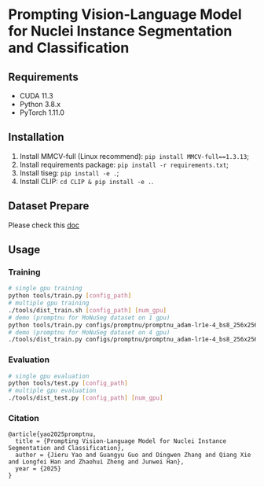 # Prompting Vision-Language Model for Nuclei Instance Segmentation and Classification

## Requirements
- CUDA 11.3
- Python 3.8.x
- PyTorch 1.11.0

## Installation
1. Install MMCV-full (Linux recommend): `pip install MMCV-full==1.3.13`;
2. Install requirements package: `pip install -r requirements.txt`;
3. Install tiseg: `pip install -e .`;
4. Install CLIP: `cd CLIP & pip install -e .`.

## Dataset Prepare 
Please check this [doc](./docs/data_prepare.md)

## Usage
### Training 
```bash
# single gpu training
python tools/train.py [config_path]
# multiple gpu training
./tools/dist_train.sh [config_path] [num_gpu]
# demo (promptnu for MoNuSeg dataset on 1 gpu)
python tools/train.py configs/promptnu/promptnu_adam-lr1e-4_bs8_256x256_300e_monuseg.py
# demo (promptnu for MoNuSeg dataset on 4 gpu)
./tools/dist_train.py configs/promptnu/promptnu_adam-lr1e-4_bs8_256x256_300e_monuseg.py 4
```

### Evaluation
```bash
# single gpu evaluation
python tools/test.py [config_path]
# multiple gpu evaluation
./tools/dist_test.py [config_path] [num_gpu]
```

### Citation
```
@article{yao2025promptnu,
  title = {Prompting Vision-Language Model for Nuclei Instance Segmentation and Classification},
  author = {Jieru Yao and Guangyu Guo and Dingwen Zhang and Qiang Xie and Longfei Han and Zhaohui Zheng and Junwei Han},
  year = {2025}
}
```
